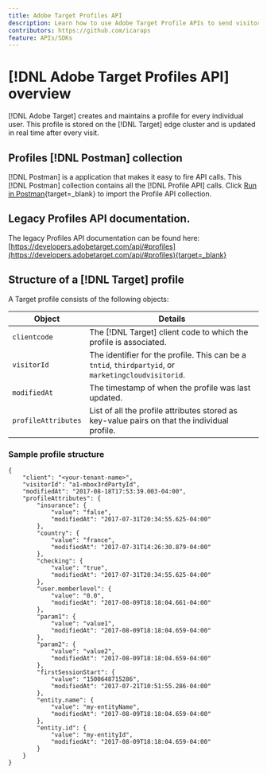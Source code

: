 ```yaml
---
title: Adobe Target Profiles API
description: Learn how to use Adobe Target Profile APIs to send visitor data to [!DNL Target].
contributors: https://github.com/icaraps
feature: APIs/SDKs
---
```

# [!DNL Adobe Target Profiles API] overview

[!DNL Adobe Target] creates and maintains a profile for every individual user. This profile is stored on the [!DNL Target] edge cluster and is updated in real time after every visit.

## Profiles [!DNL Postman] collection

[!DNL Postman] is a application that makes it easy to fire API calls. This [!DNL Postman] collection contains all the [!DNL Profile API] calls. Click [Run in Postman](https://www.getpostman.com/collections/ec7376f9028977ccaa99){target=_blank} to import the Profile API collection.

## Legacy Profiles API documentation.

The legacy Profiles API documentation can be found here: [https://developers.adobetarget.com/api/#profiles](https://developers.adobetarget.com/api/#profiles){target=_blank}

## Structure of a [!DNL Target] profile

A Target profile consists of the following objects:

|Object|Details|
| --- | --- |
|`clientcode`|The [!DNL Target] client code to which the profile is associated.|
|`visitorId`|The identifier for the profile. This can be a `tntid`, `thirdpartyid`, or `marketingcloudvisitorid`.|
|`modifiedAt`|The timestamp of when the profile was last updated.|
|`profileAttributes`|List of all the profile attributes stored as key-value pairs on that the individual profile.|

### Sample profile structure

```
{
    "client": "<your-tenant-name>",
    "visitorId": "a1-mbox3rdPartyId",
    "modifiedAt": "2017-08-18T17:53:39.003-04:00",
    "profileAttributes": {
        "insurance": {
            "value": "false",
            "modifiedAt": "2017-07-31T20:34:55.625-04:00"
        },
        "country": {
            "value": "france",
            "modifiedAt": "2017-07-31T14:26:30.879-04:00"
        },
        "checking": {
            "value": "true",
            "modifiedAt": "2017-07-31T20:34:55.625-04:00"
        },
        "user.memberlevel": {
            "value": "0.0",
            "modifiedAt": "2017-08-09T18:18:04.661-04:00"
        },
        "param1": {
            "value": "value1",
            "modifiedAt": "2017-08-09T18:18:04.659-04:00"
        },
        "param2": {
            "value": "value2",
            "modifiedAt": "2017-08-09T18:18:04.659-04:00"
        },
        "firstSessionStart": {
            "value": "1500648715286",
            "modifiedAt": "2017-07-21T10:51:55.286-04:00"
        },
        "entity.name": {
            "value": "my-entityName",
            "modifiedAt": "2017-08-09T18:18:04.659-04:00"
        },
        "entity.id": {
            "value": "my-entityId",
            "modifiedAt": "2017-08-09T18:18:04.659-04:00"
        }
    }
}
```